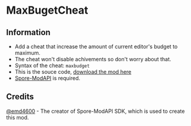 # MaxBugetCheat

## Information
- Add a cheat that increase the amount of current editor's budget to maximum.
- The cheat won't disable achivements so don't worry about that.
- Syntax of the cheat: `maxbudget`
- This is the souce code, [download the mod here]()
- [Spore-ModAPI](http://davoonline.com/sporemodder/rob55rod/ModAPI/Public/) is required.

## Credits
[@emd4600](https://github.com/emd4600) - The creator of Spore-ModAPI SDK, which is used to create this mod.
